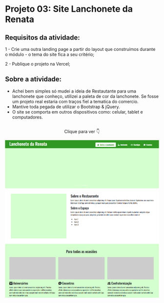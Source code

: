 # Projeto 03: Site Lanchonete da Renata

## Requisitos da atividade:

1 - Crie uma outra landing page a partir do layout que construímos durante o módulo - o tema do site fica a seu critério;

2 - Publique o projeto na Vercel;

## Sobre a atividade:

- Achei bem simples só mudei a ideia de Restautante para uma lanchonete que conheço, utilizei a paleta de cor da lanchonete. Se fosse um projeto real estaria com traços fiel a tematica do comercio.
- Mantive toda pegada de utilizar o Bootstrap & jQuery.
- O site se comporta em outros dispositivos como: celular, tablet e computadores.

##

<p align="center">Clique para ver 👇</p>

<p align="center">
    <a href="">
        <img src="images/siteLanchoneteDaRenata.png" alt="Projeto 03 atividade site de uma lachonete"></img>
    </a>
</p>